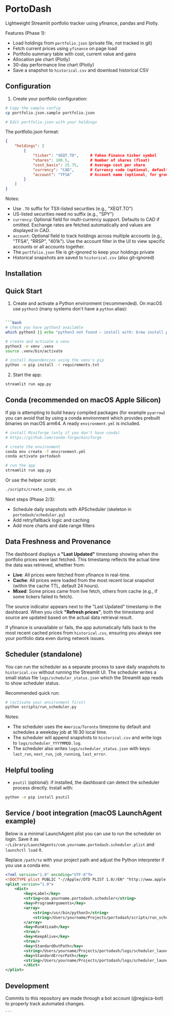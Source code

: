# PortoDash

Lightweight Streamlit portfolio tracker using yfinance, pandas and Plotly.

Features (Phase 1):

- Load holdings from `portfolio.json` (private file, not tracked in git)
- Fetch current prices using `yfinance` on page load
- Portfolio summary table with cost, current value and gains
- Allocation pie chart (Plotly)
- 30-day performance line chart (Plotly)
- Save a snapshot to `historical.csv` and download historical CSV

## Configuration

1. Create your portfolio configuration:

```bash
# Copy the sample config
cp portfolio.json.sample portfolio.json

# Edit portfolio.json with your holdings
```

The portfolio.json format:

```json
{
    "holdings": [
        {
            "ticker": "XEQT.TO",     # Yahoo Finance ticker symbol
            "shares": 100.5,         # Number of shares (float)
            "cost_basis": 25.75,     # Average cost per share
            "currency": "CAD",       # Currency code (optional, defaults to CAD)
            "account": "TFSA"        # Account name (optional, for grouping)
        }
    ]
}
```

Notes:

- Use `.TO` suffix for TSX-listed securities (e.g., "XEQT.TO")
- US-listed securities need no suffix (e.g., "SPY")
- `currency`: Optional field for multi-currency support. Defaults to CAD if omitted. Exchange rates are fetched automatically and values are displayed in CAD.
- `account`: Optional field to track holdings across multiple accounts (e.g., "TFSA", "RRSP", "401k"). Use the account filter in the UI to view specific accounts or all accounts together.
- The `portfolio.json` file is git-ignored to keep your holdings private
- Historical snapshots are saved to `historical.csv` (also git-ignored)

## Installation

## Quick Start

1. Create and activate a Python environment (recommended). On macOS use `python3` (many systems don't have a `python` alias):

```bash

```bash
# check you have python3 available
which python3 || echo "python3 not found — install with: brew install python@3.11"

# create and activate a venv
python3 -m venv .venv
source .venv/bin/activate

# install dependencies using the venv's pip
python -m pip install -r requirements.txt
```

2. Start the app:

```bash
streamlit run app.py
```

## Conda (recommended on macOS Apple Silicon)

If pip is attempting to build heavy compiled packages (for example `pyarrow`) you can avoid that by using a conda environment which provides prebuilt binaries on macOS arm64. A ready `environment.yml` is included.

```bash
# install Miniforge (only if you don't have conda)
# https://github.com/conda-forge/miniforge

# create the environment
conda env create -f environment.yml
conda activate portodash

# run the app
streamlit run app.py
```

Or use the helper script:

```bash
./scripts/create_conda_env.sh
```

Next steps (Phase 2/3):

- Schedule daily snapshots with APScheduler (skeleton in `portodash/scheduler.py`)
- Add retry/fallback logic and caching
- Add more charts and date range filters

## Data Freshness and Provenance

The dashboard displays a **"Last Updated"** timestamp showing when the portfolio prices were last fetched. This timestamp reflects the actual time the data was retrieved, whether from:

- **Live**: All prices were fetched from yfinance in real-time.
- **Cache**: All prices were loaded from the most recent local snapshot (within the cache TTL, default 24 hours).
- **Mixed**: Some prices came from live fetch, others from cache (e.g., if some tickers failed to fetch).

The source indicator appears next to the "Last Updated" timestamp in the dashboard. When you click **"Refresh prices"**, both the timestamp and source are updated based on the actual data retrieval result.

If yfinance is unavailable or fails, the app automatically falls back to the most recent cached prices from `historical.csv`, ensuring you always see your portfolio data even during network issues.

Scheduler (standalone)
----------------------

You can run the scheduler as a separate process to save daily snapshots to `historical.csv` without running the Streamlit UI. The scheduler writes a small status file `logs/scheduler_status.json` which the Streamlit app reads to show scheduler status.

Recommended quick run:

```bash
# (activate your environment first)
python scripts/run_scheduler.py
```

Notes:

- The scheduler uses the `America/Toronto` timezone by default and schedules a weekday job at 16:30 local time.
- The scheduler will append snapshots to `historical.csv` and write logs to `logs/scheduler_YYYYMMDD.log`.
- The scheduler also writes `logs/scheduler_status.json` with keys: `last_run`, `next_run`, `job_running`, `last_error`.

Helpful tooling
---------------

- `psutil` (optional): if installed, the dashboard can detect the scheduler process directly. Install with:

```bash
python -m pip install psutil
```

Service / boot integration (macOS LaunchAgent example)
--------------------------------------------------

Below is a minimal LaunchAgent plist you can use to run the scheduler on login. Save it as `~/Library/LaunchAgents/com.yourname.portodash.scheduler.plist` and `launchctl load` it.

Replace `/path/to` with your project path and adjust the Python interpreter if you use a conda env.

```xml
<?xml version="1.0" encoding="UTF-8"?>
<!DOCTYPE plist PUBLIC "-//Apple//DTD PLIST 1.0//EN" "http://www.apple.com/DTDs/PropertyList-1.0.dtd">
<plist version="1.0">
    <dict>
        <key>Label</key>
        <string>com.yourname.portodash.scheduler</string>
        <key>ProgramArguments</key>
        <array>
            <string>/usr/bin/python3</string>
            <string>/Users/yourname/Projects/portodash/scripts/run_scheduler.py</string>
        </array>
        <key>RunAtLoad</key>
        <true/>
        <key>KeepAlive</key>
        <true/>
        <key>StandardOutPath</key>
        <string>/Users/yourname/Projects/portodash/logs/scheduler_launchtmp.out</string>
        <key>StandardErrorPath</key>
        <string>/Users/yourname/Projects/portodash/logs/scheduler_launchtmp.err</string>
        </dict>
</plist>
```

Development
-----------

Commits to this repository are made through a bot account (@regisca-bot) to properly track automated changes.

````
```
